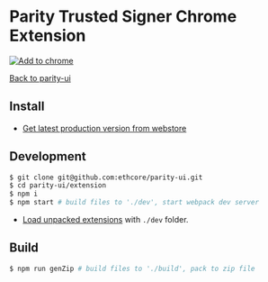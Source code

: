 # Parity Trusted Signer Chrome Extension

[![Add to chrome][webstore-image]][webstore-url]

[Back to parity-ui](../README.md)

## Install

* [Get latest production version from webstore][webstore-url]

## Development

```bash
$ git clone git@github.com:ethcore/parity-ui.git
$ cd parity-ui/extension
$ npm i
$ npm start # build files to './dev', start webpack dev server
```

* [Load unpacked extensions][dev-ext-help-url] with `./dev` folder.

## Build

```bash
$ npm run genZip # build files to './build', pack to zip file
```

[webstore-image]: https://img.shields.io/chrome-web-store/v/fgodinogimdopkigkcoelpfkbnpngalc.svg
[webstore-url]: https://chrome.google.com/webstore/detail/parity-signer-ui/fgodinogimdopkigkcoelpfkbnpngalc
[dev-ext-help-url]: https://developer.chrome.com/extensions/getstarted#unpacked
